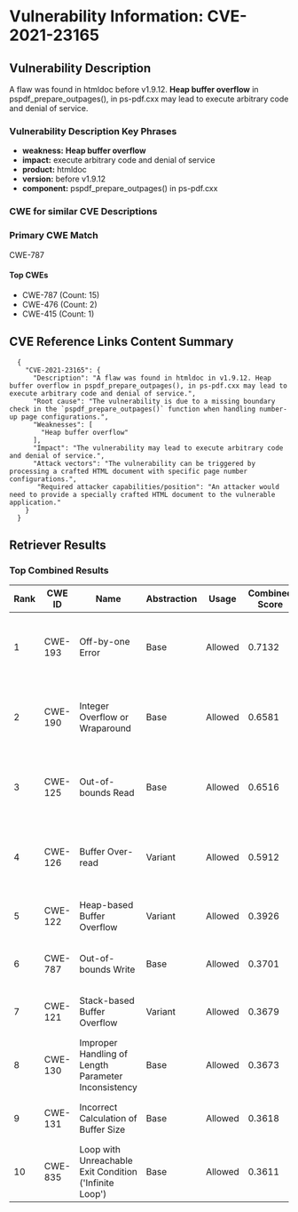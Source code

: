 # Vulnerability Information: CVE-2021-23165

## Vulnerability Description
A flaw was found in htmldoc before v1.9.12. **Heap buffer overflow** in pspdf_prepare_outpages(), in ps-pdf.cxx may lead to execute arbitrary code and denial of service.

### Vulnerability Description Key Phrases
- **weakness:** **Heap buffer overflow**
- **impact:** execute arbitrary code and denial of service
- **product:** htmldoc
- **version:** before v1.9.12
- **component:** pspdf_prepare_outpages() in ps-pdf.cxx

### CWE for similar CVE Descriptions
### Primary CWE Match
CWE-787

#### Top CWEs
- CWE-787 (Count: 15)
- CWE-476 (Count: 2)
- CWE-415 (Count: 1)

## CVE Reference Links Content Summary
```
  {
    "CVE-2021-23165": {
      "Description": "A flaw was found in htmldoc in v1.9.12. Heap buffer overflow in pspdf_prepare_outpages(), in ps-pdf.cxx may lead to execute arbitrary code and denial of service.",
      "Root cause": "The vulnerability is due to a missing boundary check in the `pspdf_prepare_outpages()` function when handling number-up page configurations.",
      "Weaknesses": [
        "Heap buffer overflow"
      ],
      "Impact": "The vulnerability may lead to execute arbitrary code and denial of service.",
      "Attack vectors": "The vulnerability can be triggered by processing a crafted HTML document with specific page number configurations.",
       "Required attacker capabilities/position": "An attacker would need to provide a specially crafted HTML document to the vulnerable application."
    }
  }
```

## Retriever Results

### Top Combined Results

| Rank | CWE ID | Name | Abstraction | Usage | Combined Score | Retrievers | Individual Scores |
|------|--------|------|-------------|-------|---------------|------------|-------------------|
| 1 | CWE-193 | Off-by-one Error | Base | Allowed | 0.7132 | dense, sparse, graph | dense: 0.578, sparse: 0.165, graph: 0.921 |
| 2 | CWE-190 | Integer Overflow or Wraparound | Base | Allowed | 0.6581 | dense, sparse, graph | dense: 0.576, sparse: 0.181, graph: 0.746 |
| 3 | CWE-125 | Out-of-bounds Read | Base | Allowed | 0.6516 | dense, sparse, graph | dense: 0.588, sparse: 0.160, graph: 0.745 |
| 4 | CWE-126 | Buffer Over-read | Variant | Allowed | 0.5912 | dense, sparse, graph | dense: 0.585, sparse: 0.161, graph: 0.715 |
| 5 | CWE-122 | Heap-based Buffer Overflow | Variant | Allowed | 0.3926 | dense, sparse | dense: 0.619, sparse: 0.202 |
| 6 | CWE-787 | Out-of-bounds Write | Base | Allowed | 0.3701 | dense, sparse | dense: 0.566, sparse: 0.152 |
| 7 | CWE-121 | Stack-based Buffer Overflow | Variant | Allowed | 0.3679 | dense, sparse | dense: 0.601, sparse: 0.171 |
| 8 | CWE-130 | Improper Handling of Length Parameter Inconsistency | Base | Allowed | 0.3673 | dense, sparse | dense: 0.557, sparse: 0.155 |
| 9 | CWE-131 | Incorrect Calculation of Buffer Size | Base | Allowed | 0.3618 | dense, sparse | dense: 0.560, sparse: 0.143 |
| 10 | CWE-835 | Loop with Unreachable Exit Condition ('Infinite Loop') | Base | Allowed | 0.3611 | dense, sparse | dense: 0.552, sparse: 0.148 |

